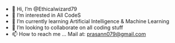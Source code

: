 - 👋 Hi, I’m @Ethicalwizard79
- 👀 I’m interested in All CodeS
- 🌱 I’m currently learning Artificial Intelligence & Machine Learning
- 💞️ I’m looking to collaborate on all coding stuff
- 📫 How to reach me ... Mail at: prasann079@gmail.com

<!---
Ethicalwizard79/Ethicalwizard79 is a ✨ special ✨ repository because its `README.md` (this file) appears on your GitHub profile.
You can click the Preview link to take a look at your changes.
--->
